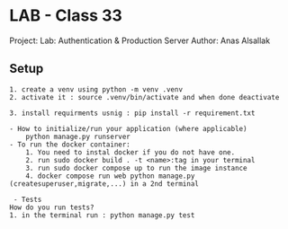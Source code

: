 # LAB - Class 33

Project: Lab: Authentication & Production Server
Author: Anas Alsallak

## Setup

    1. create a venv using python -m venv .venv
    2. activate it : source .venv/bin/activate and when done deactivate
    
    3. install requirments usnig : pip install -r requirement.txt

    - How to initialize/run your application (where applicable)
        python manage.py runserver
    - To run the docker container:
        1. You need to instal docker if you do not have one.
        2. run sudo docker build . -t <name>:tag in your terminal
        3. run sudo docker compose up to run the image instance
        4. docker compose run web python manage.py (createsuperuser,migrate,...) in a 2nd terminal

     - Tests
    How do you run tests?
    1. in the terminal run : python manage.py test

